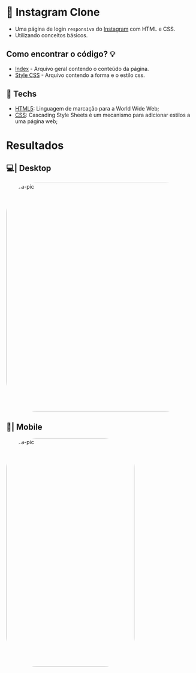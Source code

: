 # 📲 Instagram Clone

* Uma página de login `responsiva` do [Instagram](https://www.instagram.com/) com HTML e CSS.
* Utilizando conceitos básicos.


## Como encontrar o código? 💡

* [Index](https://github.com/yarxcat/instagram-clone/blob/main/index.html) - Arquivo geral contendo o conteúdo da página.
* [Style CSS](https://github.com/yarxcat/instagram-clone/blob/main/style.css) - Arquivo contendo a forma e o estilo css.

## 🔌 Techs

* [HTML5](https://www.w3.org/html/): Linguagem de marcação para a World Wide Web;
* [CSS](https://www.w3.org/Style/CSS/Overview.en.html): Cascading Style Sheets é um mecanismo para adicionar estilos a uma página web;

# Resultados

## 💻| Desktop
<div>
<img align="center" alt="Yara-pic" height="609" width="631" style="border-radius:80px;"
src="https://media.discordapp.net/attachments/605181989821087745/1096592255499915364/Captura_de_tela_2023-04-14_210534.png?width=631&height=609">
</div>

## 📱| Mobile
<div>
<img align="center" alt="Yara-pic" height="609" width="342" style="border-radius:80px;"
src="https://media.discordapp.net/attachments/605181989821087745/1096592255751565352/captura.png?width=342&height=609">
</div>
